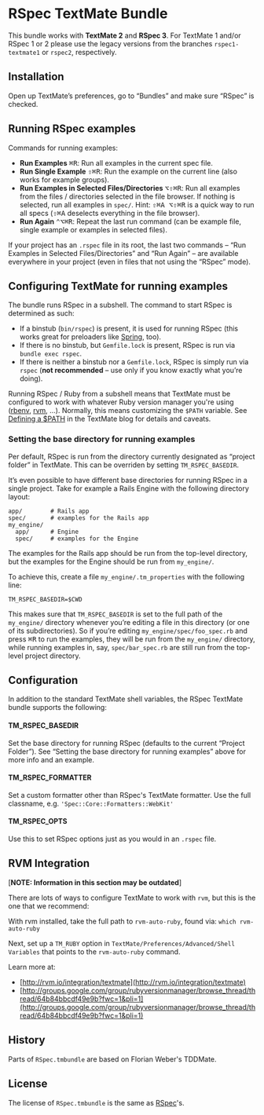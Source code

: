 # RSpec TextMate Bundle

This bundle works with **TextMate 2** and **RSpec 3**. For TextMate 1 and/or RSpec 1 or 2 please use the legacy versions from the branches `rspec1-textmate1` or `rspec2`, respectively.

## Installation

Open up TextMate’s preferences, go to “Bundles” and make sure “RSpec” is checked.

## Running RSpec examples

Commands for running examples:

 * __Run Examples__ <kbd>⌘R</kbd>: Run all examples in the current spec file.
 * __Run Single Example__ <kbd>⇧⌘R</kbd>: Run the example on the current line (also works for example groups).
 * __Run Examples in Selected Files/Directories__ <kbd>⌥⇧⌘R</kbd>: Run all examples from the files / directories selected in the file browser. If nothing is selected, run all examples in `spec/`. Hint: <kbd>⇧⌘A ⌥⇧⌘R</kbd> is a quick way to run all specs (<kbd>⇧⌘A</kbd> deselects everything in the file browser).
 * __Run Again__ <kbd>⌃⌥⌘R</kbd>: Repeat the last run command (can be example file, single example or examples in selected files).
 
If your project has an `.rspec` file in its root, the last two commands – “Run Examples in Selected Files/Directories” and “Run Again” – are available everywhere in your project (even in files that not using the “RSpec” mode).
 
## Configuring TextMate for running examples

The bundle runs RSpec in a subshell. The command to start RSpec is determined as such:

 * If a binstub (`bin/rspec`) is present, it is used for running RSpec (this works great for preloaders like [Spring](https://github.com/rails/spring), too).
 * If there is no binstub, but `Gemfile.lock` is present, RSpec is run via `bundle exec rspec`.
 * If there is neither a binstub nor a `Gemfile.lock`, RSpec is simply run via `rspec` (__not recommended__ – use only if you know exactly what you’re doing).

Running RSpec / Ruby from a subshell means that TextMate must be configured to work with whatever Ruby version manager you're using ([rbenv](https://github.com/sstephenson/rbenv), [rvm](http://rvm.io/), …). Normally, this means customizing the `$PATH` variable. See [Defining a $PATH](http://blog.macromates.com/2014/defining-a-path/) in the TextMate blog for details and caveats.

### Setting the base directory for running examples

Per default, RSpec is run from the directory currently designated as “project folder” in TextMate. This can be overriden by setting `TM_RSPEC_BASEDIR`.

It’s even possible to have different base directories for running RSpec in a single project. Take for example a Rails Engine with the following directory layout:

```
app/        # Rails app
spec/       # examples for the Rails app
my_engine/
  app/      # Engine
  spec/     # examples for the Engine
```

The examples for the Rails app should be run from the top-level directory, but the examples for the Engine should be run from `my_engine/`.

To achieve this, create a file `my_engine/.tm_properties` with the following line:

```
TM_RSPEC_BASEDIR=$CWD
```

This makes sure that `TM_RSPEC_BASEDIR` is set to the full path of the `my_engine/` directory whenever you’re editing a file in this directory (or one of its subdirectories). So if you’re editing  `my_engine/spec/foo_spec.rb` and press <kbd>⌘R</kbd> to run the examples, they will be run from the `my_engine/` directory, while running examples in, say, `spec/bar_spec.rb` are still run from the top-level project directory.

## Configuration

In addition to the standard TextMate shell variables, the RSpec
TextMate bundle supports the following:

#### TM\_RSPEC\_BASEDIR

Set the base directory for running RSpec (defaults to the current “Project Folder”). See “Setting the base directory for running examples” above for more info and an example.

#### TM\_RSPEC\_FORMATTER

Set a custom formatter other than RSpec's TextMate formatter. Use
the full classname, e.g. `'Spec::Core::Formatters::WebKit'`

#### TM\_RSPEC\_OPTS

Use this to set RSpec options just as you would in an `.rspec`
file.

## RVM Integration

[__NOTE: Information in this section may be outdated__]

There are lots of ways to configure TextMate to work with `rvm`,
but this is the one that we recommend:

With rvm installed, take the full path to `rvm-auto-ruby`, 
found via: `which rvm-auto-ruby`

Next, set up a `TM_RUBY` option in
`TextMate/Preferences/Advanced/Shell Variables` that points to the
`rvm-auto-ruby` command.

Learn more at:

* [http://rvm.io/integration/textmate](http://rvm.io/integration/textmate)
* [http://groups.google.com/group/rubyversionmanager/browse_thread/thread/64b84bbcdf49e9b?fwc=1&pli=1](http://groups.google.com/group/rubyversionmanager/browse_thread/thread/64b84bbcdf49e9b?fwc=1&pli=1)

## History

Parts of `RSpec.tmbundle` are based on Florian Weber's TDDMate.

## License

The license of `RSpec.tmbundle` is the same as
[RSpec](http://github.com/rspec/rspec/blob/master/License.txt)'s.

